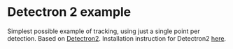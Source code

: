 # Detectron 2 example

Simplest possible example of tracking, using just a single point per detection. Based on [Detectron2](https://github.com/facebookresearch/detectron2). Installation instruction for Detectron2 [here](https://detectron2.readthedocs.io/tutorials/install.html).
